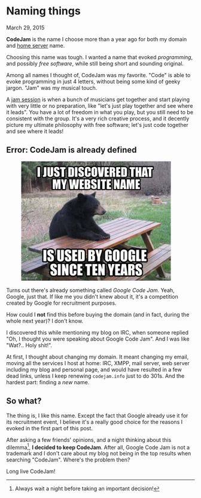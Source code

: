 # Naming things
March 29, 2015

**CodeJam** is the name I choose more than a year ago for both my domain
and [home server](../../2014/10/low-consumption-home-server.md)
name.

Choosing this name was tough. I wanted a name that evoked *programming*,
and possibly *free software*, while still being short and sounding
original.

Among all names I thought of, CodeJam was my favorite. "Code" is able
to evoke programming in just 4 letters, without being some kind of geeky
jargon. "Jam" was my musical touch.

A [jam session] is when a bunch of musicians get together and start
playing with very little or no preparation, like "let's just play
together and see where it leads". You have a lot of freedom in what you
play, but you still need to be consistent with the group. It's a very
rich creative process, and it decently picture my ultimate philosophy
with free software; let's just code together and see where it leads!

[jam session]: http://en.wikipedia.org/wiki/Jam_session

## Error: CodeJam is already defined

<figure class="left">
  <img src="../../img/2015/03/naming-things.jpg">
</figure>

Turns out there's already something called *Google Code Jam*. Yeah,
Google, just that. If like me you didn't knew about it, it's a
competition created by Google for recruitment purposes.

How could I **not** find this before buying the domain (and in fact,
during the whole next year)? I don't know.

I discovered this while mentioning my blog on IRC, when someone replied
"Oh, I thought you were speaking about Google Code Jam". And I was like
"Wat?.. Holy shit!".

At first, I thought about changing my domain. It meant changing my
email, moving all the services I host at home: IRC, XMPP, mail server,
web server including my blog and personal page, and would have resulted
in a few dead links, unless I keep renewing `codejam.info` just to do
301s. And the hardest part: finding a *new* name.

## So what?

The thing is, I like this name. Except the fact that Google already use
it for its recruitment event, I believe it's a really good choice for
the reasons I evoked in the first part of this post.

After asking a few friends' opinions, and a night thinking about this
dilemma[^1], **I decided to keep CodeJam**. After all, Google Code Jam is not a
trademark and I don't care about my blog not being in the top results
when searching "CodeJam". Where's the problem then?

Long live CodeJam!

[^1]: Always wait a night before taking an important[^2] decision!
[^2]: First world domain owner problem...

